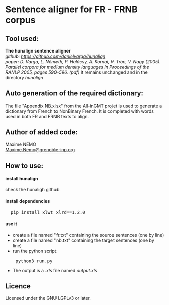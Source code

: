 # Sentence aligner for FR - FRNB corpus

## Tool used:
**The hunalign sentence aligner**  
*github: https://github.com/danielvarga/hunalign*  
*paper: D. Varga, L. Németh, P. Halácsy, A. Kornai, V. Trón, V. Nagy (2005). Parallel corpora for medium density languages In Proceedings of the RANLP 2005, pages 590-596. (pdf)*
It remains unchanged and in the directory *hunalign*

## Auto generation of the required dictionary:
The file "Appendix NB.xlsx" from the All-inGMT projet is used to generate a dictionary from French to NonBinary French. It is completed with words used in both FR and FRNB texts to align.

## Author of added code:
Maxime NEMO  
Maxime.Nemo@grenoble-inp.org

## How to use:
#### install hunalign 
check the hunaligh github
#### install dependencies
<pre>  pip install xlwt xlrd==1.2.0 </pre>
#### use it
* create a file named "fr.txt" containing the source sentences (one by line)
* create a file named "nb.txt" containing the target sentences (one by line)
* run the python script
  <pre> python3 run.py </pre>
* The output is a *.xls* file named *output.xls*
## Licence
Licensed under the GNU LGPLv3 or later.